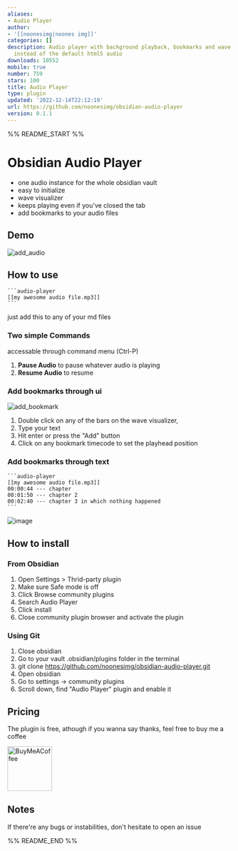 ```yaml
---
aliases:
- Audio Player
author:
- '[[noonesimg|noones img]]'
categories: []
description: Audio player with background playback, bookmarks and wave visualiser
  instead of the default html5 audio
downloads: 10552
mobile: true
number: 759
stars: 100
title: Audio Player
type: plugin
updated: '2022-12-14T22:12:19'
url: https://github.com/noonesimg/obsidian-audio-player
version: 0.1.1
---
```


%% README_START %%

# Obsidian Audio Player

- one audio instance for the whole obsidian vault
- easy to initialize
- wave visualizer 
- keeps playing even if you've closed the tab
- add bookmarks to your audio files

## Demo
![add_audio](https://user-images.githubusercontent.com/117757392/201384119-fa94f5bc-dc8f-4e03-8822-0f8948aa52dd.gif)

## How to use
~~~
```audio-player
[[my awesome audio file.mp3]]
```
~~~
just add this to any of your md files

### Two simple Commands
accessable through command menu (Ctrl-P)

1. **Pause Audio** to pause whatever audio is playing
2. **Resume Audio** to resume 

### Add bookmarks through ui
![add_bookmark](https://user-images.githubusercontent.com/117757392/201384274-14831e0b-458e-4a01-9869-34f34ad628cc.gif)

1. Double click on any of the bars on the wave visualizer, 
2. Type your text
3. Hit enter or press the "Add" button
4. Click on any bookmark timecode to set the playhead position

### Add bookmarks through text
~~~
```audio-player
[[my awesome audio file.mp3]]
00:00:44 --- chapter
00:01:50 --- chapter 2 
00:02:40 --- chapter 3 in which nothing happened
```
~~~
![image](https://user-images.githubusercontent.com/117757392/201384550-33aa7f25-cadc-4ce5-a846-24d87bd7a05d.png)


## How to install

### From Obsidian

1. Open Settings > Thrid-party plugin
2. Make sure Safe mode is off
3. Click Browse community plugins
4. Search Audio Player
5. Click install
6. Close community plugin browser and activate the plugin

### Using Git

1. Close obsidian
2. Go to your vault .obsidian/plugins folder in the terminal
3. git clone https://github.com/noonesimg/obsidian-audio-player.git
4. Open obsidian
5. Go to settings -> community plugins
6. Scroll down, find "Audio Player" plugin and enable it


## Pricing
The plugin is free, athough if you wanna say thanks, feel free to buy me a coffee

[<img src="https://cdn.buymeacoffee.com/buttons/v2/default-yellow.png" alt="BuyMeACoffee" width="100">](https://www.buymeacoffee.com/noonesimg)


## Notes 
If there're any bugs or instabilities, don't hesitate to open an issue 


%% README_END %%